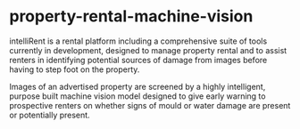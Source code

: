 # property-rental-machine-vision
intelliRent is a rental platform including a comprehensive suite of tools currently in development, designed to manage property rental and to assist renters in identifying potential sources of damage from images before having to step foot on the property.

Images of an advertised property are screened by a highly intelligent, purpose built machine vision model designed to give early warning to prospective renters on whether signs of mould or water damage are present or potentially present.
